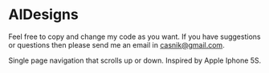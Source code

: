 # AlDesigns

Feel free to copy and change my code as you want. 
If you have suggestions or questions then please send me an email in casnik@gmail.com. 

Single page navigation that scrolls up or down. Inspired by Apple Iphone 5S. 
